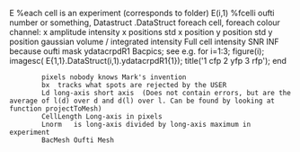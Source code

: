 E %each cell is an experiment (corresponds to folder)
    E(i,1) %fcelli oufti number or something, Datastruct
        .DataStruct foreach cell, foreach colour channel: 
            x
                amplitude intensity
                x positions
                std x position
                y position
                std y position
                gaussian volume / integrated intensity
                Full cell intensity
            SNR INF because oufti mask
            ydatacrpdR1 Bacpics; see e.g. 
                for i=1:3; figure(i); imagesc( E{1,1}.DataStruct(i,1).ydatacrpdR1{1}); title('1 cfp 2 yfp 3 rfp'); end

            pixels nobody knows Mark's invention
            bx  tracks what spots are rejected by the USER
            Ld long-axis short axis  (Does not contain errors, but are the average of l(d) over d and d(l) over l. Can be found by looking at function projectToMesh)            
            CellLength Long-axis in pixels
            Lnorm   is long-axis divided by long-axis maximum in experiment
            BacMesh Oufti Mesh
            
